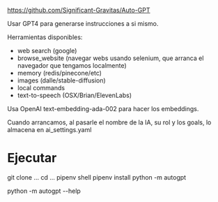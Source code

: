 https://github.com/Significant-Gravitas/Auto-GPT

Usar GPT4 para generarse instrucciones a si mismo.

Herramientas disponibles:
 - web search (google)
 - browse_website (navegar webs usando selenium, que arranca el navegador que tengamos localmente)
 - memory (redis/pinecone/etc)
 - images (dalle/stable-diffusion)
 - local commands
 - text-to-speech (OSX/Brian/ElevenLabs)

Usa OpenAI text-embedding-ada-002 para hacer los embeddings.

Cuando arrancamos, al pasarle el nombre de la IA, su rol y los goals, lo almacena en ai_settings.yaml

# Ejecutar
git clone ...
cd ...
pipenv shell
pipenv install
python -m autogpt


python -m autogpt --help
